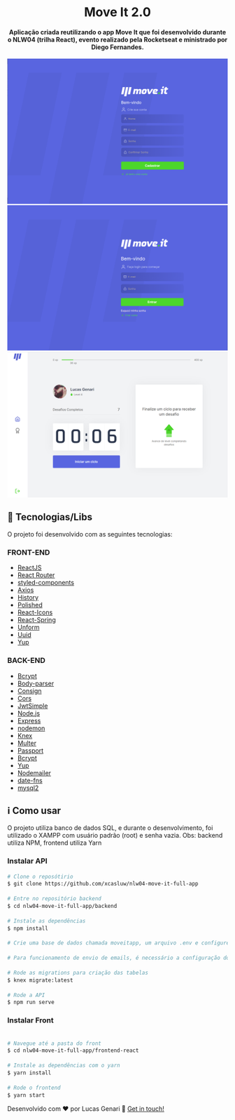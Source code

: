 <h1 align="center">
    Move It 2.0
</h1>

<h4 align="center">
  Aplicação criada reutilizando o app Move It que foi desenvolvido durante o NLW04 (trilha React), evento realizado pela Rocketseat e ministrado por Diego Fernandes.
</h4>

![App Screenshot](https://github.com/xcasluw/nlw04-move-it-full-app/blob/master/screen1.png)
![App Screenshot](https://github.com/xcasluw/nlw04-move-it-full-app/blob/master/screen2.png)
![App Screenshot](https://github.com/xcasluw/nlw04-move-it-full-app/blob/master/screen3.png)

## :rocket: Tecnologias/Libs

O projeto foi desenvolvido com as seguintes tecnologias:

### FRONT-END
-   [ReactJS](https://reactjs.org/)
-   [React Router ](https://github.com/ReactTraining/react-router)
-   [styled-components](https://www.styled-components.com/)
-   [Axios](https://github.com/axios/axios)
-   [History](https://www.npmjs.com/package/history)
-   [Polished](https://polished.js.org/)
-   [React-Icons](http://react-icons.github.io/react-icons/)
-   [React-Spring](https://www.react-spring.io/)
-   [Unform](https://github.com/Rocketseat/unform)
-   [Uuid](https://www.npmjs.com/package/uuid)
-   [Yup](https://www.npmjs.com/package/yup)

### BACK-END
-   [Bcrypt](https://www.npmjs.com/package/bcrypt)
-   [Body-parser](https://www.npmjs.com/package/body-parser)
-   [Consign](https://www.npmjs.com/package/consign)
-   [Cors](https://www.npmjs.com/package/cors)
-   [JwtSimple](https://www.npmjs.com/package/jwt-simple)
-   [Node.js](https://nodejs.org/en/)
-   [Express](https://expressjs.com/)
-   [nodemon](https://nodemon.io/)
-   [Knex](http://knexjs.org/)
-   [Multer](https://github.com/expressjs/multer)
-   [Passport](http://www.passportjs.org/)
-   [Bcrypt](https://www.npmjs.com/package/bcrypt)
-   [Yup](https://www.npmjs.com/package/yup)
-   [Nodemailer](https://nodemailer.com/about/)
-   [date-fns](https://date-fns.org/)
-   [mysql2](https://www.npmjs.com/package/mysql2)

## :information_source: Como usar

O projeto utiliza banco de dados SQL, e durante o desenvolvimento, foi utilizado o XAMPP com usuário padrão (root) e senha vazia. Obs: backend utiliza NPM, frontend utiliza Yarn

### Instalar API
```bash
# Clone o reposótirio
$ git clone https://github.com/xcasluw/nlw04-move-it-full-app

# Entre no repositório backend
$ cd nlw04-move-it-full-app/backend

# Instale as dependências
$ npm install

# Crie uma base de dados chamada moveitapp, um arquivo .env e configure o arquivo .env a partir do arquivo de exemplo env_file.txt

# Para funcionamento de envio de emails, é necessário a configuração do seu host de email no arquivo .env. Você pode utilizar como teste o Mailtrap.io por exemplo

# Rode as migrations para criação das tabelas
$ knex migrate:latest

# Rode a API
$ npm run serve
```

### Instalar Front
```bash

# Navegue até a pasta do front
$ cd nlw04-move-it-full-app/frontend-react

# Instale as dependências com o yarn
$ yarn install

# Rode o frontend
$ yarn start
```


Desenvolvido com ♥ por Lucas Genari :wave: [Get in touch!](https://www.linkedin.com/in/xcasluw/)